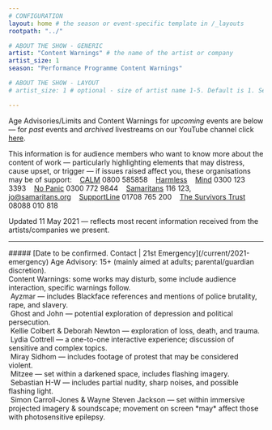 ```yaml
---
# CONFIGURATION
layout: home # the season or event-specific template in /_layouts
rootpath: "../"

# ABOUT THE SHOW - GENERIC
artist: "Content Warnings" # the name of the artist or company
artist_size: 1
season: "Performance Programme Content Warnings"

# ABOUT THE SHOW - LAYOUT
# artist_size: 1 # optional - size of artist name 1-5. Default is 1. Set longer names to lower values

---
```

Age Advisories/Limits and Content Warnings for *upcoming* events are below — for *past* events and *archived* livestreams on our YouTube channel click [here](/archive/warnings).        
        
This information is for audience members who want to know more about the content of work — particularly highlighting elements that may distress, cause upset, or trigger — if issues raised affect you, these organisations may be of support:&nbsp;&nbsp;&nbsp;&nbsp;<a href="http://thecalmzone.net" target="_blank">CALM</a> 0800 585858&nbsp;&nbsp;&nbsp;&nbsp;<a href="http://harmless.org.uk" target="_blank">Harmless</a>&nbsp;&nbsp;&nbsp;&nbsp;<a href="http://mind.org.uk" target="_blank">Mind</a> 0300 123 3393&nbsp;&nbsp;&nbsp;&nbsp;<a href="http://nopanic.org.uk" target="_blank">No Panic</a> 0300 772 9844&nbsp;&nbsp;&nbsp;&nbsp;<a href="http://samaritans.org" target="_blank">Samaritans</a> 116 123, jo@samaritans.org&nbsp;&nbsp;&nbsp;&nbsp;<a href="http://supportline.org.uk" target="_blank">SupportLine</a> 01708 765 200&nbsp;&nbsp;&nbsp;&nbsp;<a href="http://thesurvivorstrust.org" target="_blank">The Survivors Trust</a> 08088 010 818        
        
Updated 11 May 2021 — reflects most recent information received from the artists/companies we present.
<hr>         
##### [Date to be confirmed. Contact | 21st Emergency](/current/2021-emergency)        
Age Advisory: 15+ (mainly aimed at adults; parental/guardian discretion).<br>Content Warnings: some works may disturb, some include audience interaction, specific warnings follow.<br>&nbsp;Ayzmar — includes Blackface references and mentions of police brutality, rape, and slavery.<br>&nbsp;Ghost and John — potential exploration of depression and political persecution.<br>&nbsp;Kellie Colbert & Deborah Newton — exploration of loss, death, and trauma.<br>&nbsp;Lydia Cottrell — a one-to-one interactive experience; discussion of sensitive and complex topics.<br>&nbsp;Miray Sidhom — includes footage of protest that may be considered violent.<br>&nbsp;Mitzee — set within a darkened space, includes flashing imagery.<br>&nbsp;Sebastian H-W — includes partial nudity, sharp noises, and possible flashing light.<br>&nbsp;Simon Carroll-Jones & Wayne Steven Jackson — set within immersive projected imagery & soundscape; movement on screen *may* affect those with photosensitive epilepsy.
